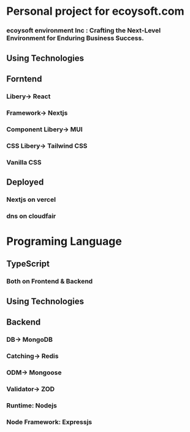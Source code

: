 # Personal project for ecoysoft.com
### ecoysoft environment Inc : Crafting the Next-Level Environment for Enduring Business Success.


## Using Technologies
## Forntend
### Libery-> React
### Framework-> Nextjs
### Component Libery-> MUI
### CSS Libery-> Tailwind CSS
### Vanilla CSS


## Deployed
### Nextjs on vercel
### dns on cloudfair


# Programing Language
## TypeScript
### Both on Frontend & Backend

## Using Technologies
## Backend
### DB-> MongoDB
### Catching-> Redis
### ODM-> Mongoose
### Validator-> ZOD
### Runtime: Nodejs
### Node Framework: Expressjs
